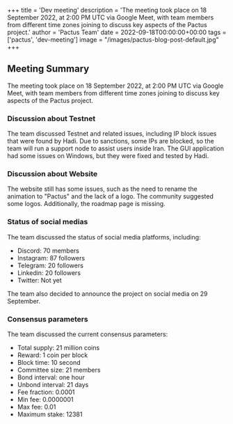 +++
title = 'Dev meeting'
description = 'The meeting took place on 18 September 2022, at 2:00 PM UTC via Google Meet, with team members from different time zones joining to discuss key aspects of the Pactus project.'
author = 'Pactus Team'
date = 2022-09-18T00:00:00+00:00
tags = ['pactus', 'dev-meeting']
image = "/images/pactus-blog-post-default.jpg"
+++

## Meeting Summary

The meeting took place on 18 September 2022, at 2:00 PM UTC via Google Meet,
with team members from different time zones joining to discuss key aspects of the Pactus project.

### Discussion about Testnet

The team discussed Testnet and related issues, including IP block issues that were found by Hadi.
Due to sanctions, some IPs are blocked, so the team will run a support node to assist users inside Iran.
The GUI application had some issues on Windows, but they were fixed and tested by Hadi.

### Discussion about Website

The website still has some issues, such as the need to rename the animation to "Pactus" and the lack of a logo.
The community suggested some logos. Additionally, the roadmap page is missing.

### Status of social medias

The team discussed the status of social media platforms, including:

- Discord: 70 members
- Instagram: 87 followers
- Telegram: 20 followers
- Linkedin: 20 followers
- Twitter: Not yet

The team also decided to announce the project on social media on 29 September.

### Consensus parameters

The team discussed the current consensus parameters:

- Total supply: 21 million coins
- Reward: 1 coin per block
- Block time: 10 second
- Committee size: 21 members
- Bond interval: one hour
- Unbond interval: 21 days
- Fee fraction: 0.0001
- Min fee: 0.0000001
- Max fee: 0.01
- Maximum stake: 12381